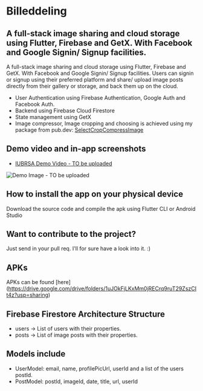 # Billeddeling

## A full-stack image sharing and cloud storage using Flutter, Firebase and GetX. With Facebook and Google Signin/ Signup facilities.

A full-stack image sharing and cloud storage using Flutter, Firebase and GetX. With Facebook and Google Signin/ Signup facilities. Users can signin or signup using their preferred platform and share/ upload image posts directly from their gallery or storage, and back them up on the cloud.

* User Authentication using Firebase Authentication, Google Auth and Facebook Auth.
* Backend using Firebase Cloud Firestore
* State management using GetX
* Image compressor, Image cropping and choosing is achieved using my package from pub.dev: [SelectCropCompressImage](https://pub.dev/packages/selectcropcompressimage)

## Demo video and in-app screenshots

* [IUBRSA Demo Video - TO be uploaded](https://sites.google.com/view/workwithafridi)

![Demo Image - TO be uploaded](https://sites.google.com/view/workwithafridi)

## How to install the app on your physical device

Download the source code and compile the apk using Flutter CLI or Android Studio

## Want to contribute to the project? 

Just send in your pull req. I'll for sure have a look into it. :)

## APKs

APKs can be found [here] (https://drive.google.com/drive/folders/1uJOkFjLKxMm0jRECrq9ruT29ZszCIt4z?usp=sharing)

## Firebase Firestore Architecture Structure

- users -> List of users with their properties.
- posts -> List of image posts with their properties.

## Models include

- UserModel: email, name, profilePicUrl, userId and a list of the users postId.
- PostModel: postId, imageId, date, title, url, userId

